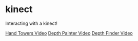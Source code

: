 # kinect
Interacting with a kinect!

[Hand Towers Video](https://www.youtube.com/watch?v=l7ivoH3AzZU&feature=youtu.be)
[Depth Painter Video](https://www.youtube.com/watch?v=WwX4lv0vOSY)
[Depth Finder Video](https://www.youtube.com/watch?v=UsiiZcQ8KB8)

